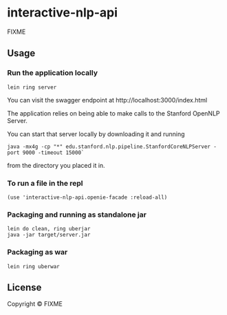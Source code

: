 # interactive-nlp-api

FIXME

## Usage

### Run the application locally

`lein ring server`

You can visit the swagger endpoint at http://localhost:3000/index.html

The application relies on being able to make calls to the Stanford OpenNLP Server. 

You can start that server locally by downloading it and running

```
java -mx4g -cp "*" edu.stanford.nlp.pipeline.StanfordCoreNLPServer -port 9000 -timeout 15000`
```

from the directory you placed it in.

### To run a file in the repl ###

`(use 'interactive-nlp-api.openie-facade :reload-all)` 

### Packaging and running as standalone jar

```
lein do clean, ring uberjar
java -jar target/server.jar
```

### Packaging as war

`lein ring uberwar`

## License

Copyright ©  FIXME
